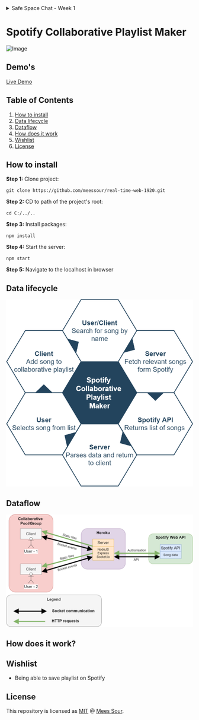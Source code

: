 <details>
<summary>Safe Space Chat - Week 1</summary>

# Safe Space Chat
Let me introduce you to Safe Space Chat! This is a single-room chat app, but with a catch. This chat app has a reputation system based on the amount of bad words a user uses. The reputation of a user is indicated by the intensity of the color red in their username.

<details>
<summary>Click here to see an example</summary>

![Image](docs/img/week-1-readme/chrome_R2JSHfo7PP.png)

</details>


## Demo's

[Live Demo](https://safe-space-chat.herokuapp.com/)

![Image](docs/img/week-1-readme/chrome_ds7Olw3b10.png)

## But why?

The world has to much hatred and we need more love and peace, or something like that. Let the **haters** stand out and defer them from the good folk.

## How does it work

When the user navigates to the website, he or she is asked to enter a (user)name

![Image](docs/img/week-1-readme/chrome_7AqSu0ABDK.png)

Once the user has entered a username, it is saved on the user's socket on the server:
```javascript
socket.on('set username', function (name) {
    if (!socket.userName && name) {
        console.log(`user with id ${socket.userName} connected`);

        socket.userName = name;
        socket.broadcast.emit('server message', `<b>${socket.userName}</b> joined the chat`);
    }
});
```
It will also broadcast a message to everyone in the chat using:
```javascript
socket.broadcast.emit('server message', `<b>${socket.userName}</b> joined the chat`)
```
Here is what it looks like:

![Image](docs/img/week-1-readme/chrome_17YxVODBiE.png)

Here is how to client checks whether a username is valid:

```javascript
$("#set_username").click(() => {
    const usernameInput = $("#username").val().trim();
    if (usernameInput) {
        setUserName(usernameInput);
    }
});
```

Subsequently the username is emitted to the server's socket with the namespace  `set username`. The username-input container is also "replaced" by the chat-room:

```javascript
function setUserName(userName) {
    socket.emit('set username', userName);

    $(".username-input-container").css("display", "none");
    $(".chat-main-wrapper").css("visibility", "visible");
}
```

<details>
<summary>username-input container</summary>

![Image](docs/img/week-1-readme/chrome_7AqSu0ABDK.png)

</details>

<details>
<summary>chat-room</summary>

![Image](docs/img/week-1-readme/chrome_3etr9ByVkw.png)

</details>

## Bad word filter

when the user tries to send a message using `socket.on('user message')` it checks for bad words. In the server, when a bad word is present in the message it worsens the user's reputation by 5. When the user sends a message without a bad word it improves the user's reputation by 1. This means messages with bad words have 5 times more effect on your reputation than if they don't. The reputation is a number between 50 and 100:

```javascript
if (containsBadWord(message)) {
    console.log("Bad word found");

    newReputation = (oldReputation - 5);
    if (newReputation < 50) {
        newReputation = 50
    }
} else {
    console.log("No bad word found");

    newReputation = (oldReputation + 1);
    if (newReputation > 100) {
        newReputation = 100
    }
}
```

The number representing the reputation is equal to the lightness of the color red of the username. The color is pure white when this value is 100. The color red is the most bright when the value is 50. At value 0 the color is black:

![Image](docs/img/week-1-readme/chrome_SnQrGJkcdK.png)

The color is set using the HSL color value. The Hue (h) value is set to either 0 or 360, this represents the color red on the color spectrum. The Saturation (s) is set to 100% to get the most intense color possible. 

The color value is somewhere between: `hsl(0, 100%, 50%)` and `hsl(0, 100%, 100%)`. 

The user's name is wrapped in a bold tag and contains a color style:

```javascript
<b style="color: hsl(0, 100%, ${socket.reputation}%);">
    ${socket.userName}:
</b>
```

Here is the function that checks for bad words:

```javascript
function containsBadWord(message) {
    // Source: https://www.freewebheaders.com/full-list-of-bad-words-banned-by-google/
    const badWords = ['anal', 'anus', 'arse', 'ass', 'ass fuck', 'ass hole', 'assfucker', 'asshole', 'assshole', 'bastard', 'bitch', 'black cock', 'bloody hell', 'boong', 'cock', 'cockfucker', 'cocksuck', 'cocksucker', 'coon', 'coonnass', 'crap', 'cunt', 'cyberfuck', 'damn', 'darn', 'dick', 'dirty', 'douche', 'dummy', 'erect', 'erection', 'erotic', 'escort', 'fag', 'faggot', 'fuck', 'Fuck off', 'fuck you', 'fuckass', 'fuckhole', 'god damn', 'gook', 'hard core', 'hardcore', 'homoerotic', 'hore', 'lesbian', 'lesbians', 'mother fucker', 'motherfuck', 'motherfucker', 'negro', 'nigger', 'orgasim', 'orgasm', 'penis', 'penisfucker', 'piss', 'piss off', 'porn', 'porno', 'pornography', 'pussy', 'retard', 'sadist', 'sex', 'sexy', 'shit', 'slut', 'son of a bitch', 'suck', 'tits', 'viagra', 'whore', 'xxx'];

    // Source: https://stackoverflow.com/a/46337280/11119707
    return badWords.some(badWord => message.includes(badWord));
}
```

There is a long array with all the bad words and a check if the message contains any of the bad words.

</details>

# Spotify Collaborative Playlist Maker

![Image](./docs/img/overview.png)

## Demo's

[Live Demo]()

## Table of Contents
1. [How to install](#How-to-install)
2. [Data lifecycle](#Data-lifecycle)
3. [Dataflow](#Dataflow)
4. [How does it work](#How-does-it-work)
5. [Wishlist](#Wishlist)
6. [License](#License)

## How to install
**Step 1:** Clone project:
```git
git clone https://github.com/meessour/real-time-web-1920.git
```

**Step 2:** CD to path of the project's root:
```git
cd C:/../..
```

**Step 3:** Install packages:
```git
npm install
```

**Step 4:** Start the server:
```git
npm start
```

**Step 5:** Navigate to the localhost in browser

## Data lifecycle
![Image](docs/img/final-app-readme/data-lifecycle.png)

## Dataflow
![Image](docs/img/final-app-readme/dataflow.png)

## How does it work?


## Wishlist
* Being able to save playlist on Spotify

## License
This repository is licensed as [MIT](LICENSE) @ [Mees Sour](https://github.com/meessour).

